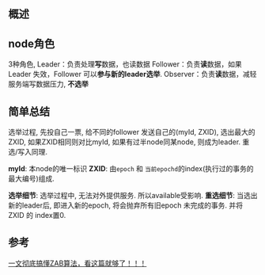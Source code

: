 ## 概述

## node角色

3种角色, 
Leader：负责处理**写**数据，也读数据
Follower：负责**读**数据，如果Leader 失效，Follower 可以**参与新的leader选举**.
Observer：负责**读**数据，减轻服务端写数据压力, **不选举**



## 简单总结

选举过程, 先投自己一票, 给不同的follower 发送自己的(myId, ZXID), 选出最大的ZXID, 如果ZXID相同则对比myId, 如果有过半node同某node, 则成为leader.
重选/写入同理.

**myId**: 本node的唯一标识
**ZXID**: 由`epoch` 和 `当前epochd`的index(执行过的事务的最大编号)组成.

**选举细节**: 选举过程中, 无法对外提供服务. 所以available受影响.
**重选细节**: 当选出新的leader后, 即进入新的epoch, 将会抛弃所有旧epoch 未完成的事务. 并将 ZXID 的 index置0. 


## 参考

[一文彻底搞懂ZAB算法，看这篇就够了！！！](https://cloud.tencent.com/developer/article/2347150)